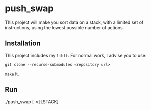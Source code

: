 # push_swap

This project will make you sort data on a stack, with a limited set of instructions, using the lowest possible number of actions.

## Installation

This project includes my `libft`. For normal work, I advise you to use:

```
git clone --recurse-submodules <repository url>
```
`make` it.

## Run

./push_swap [-v] [STACK]